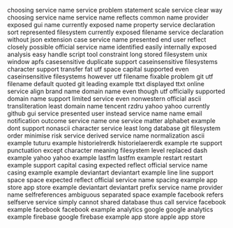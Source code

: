 choosing service name service problem statement scale service clear way choosing service name service name reflects common name provider exposed gui name currently exposed name property service declaration sort represented filesystem currently exposed filename service declaration without json extension case service name presented end user reflect closely possible official service name identified easily internally exposed analysis easy handle script tool constraint long stored filesystem unix window apfs casesensitive duplicate support caseinsensitive filesystems character support transfer fat utf space capital supported even caseinsensitive filesystems however utf filename fixable problem git utf filename default quoted git leading example ttxt displayed ttxt online service align brand name domain name even though utf officially supported domain name support limited service even nonwestern official ascii transliteration least domain name tencent rzdru yahoo yahoo currently github gui service presented user instead service name name email notification outcome service name one service matter alphabet example dont support nonascii character service least long database git filesystem order minimise risk service derived service name normalization ascii example tuturu example historielrerdk historielaererdk example rte support punctuation except character meaning filesystem level replaced dash example yahoo yahoo example lastfm lastfm example restart restart example support capital casing expected reflect official service name casing example example deviantart deviantart example line line support space space expected reflect official service name spacing example app store app store example deviantart deviantart prefix service name provider name selfreferences ambiguous separated space example facebook refers selfserve service simply cannot shared database thus call service facebook example facebook facebook example analytics google google analytics example firebase google firebase example app store apple app store